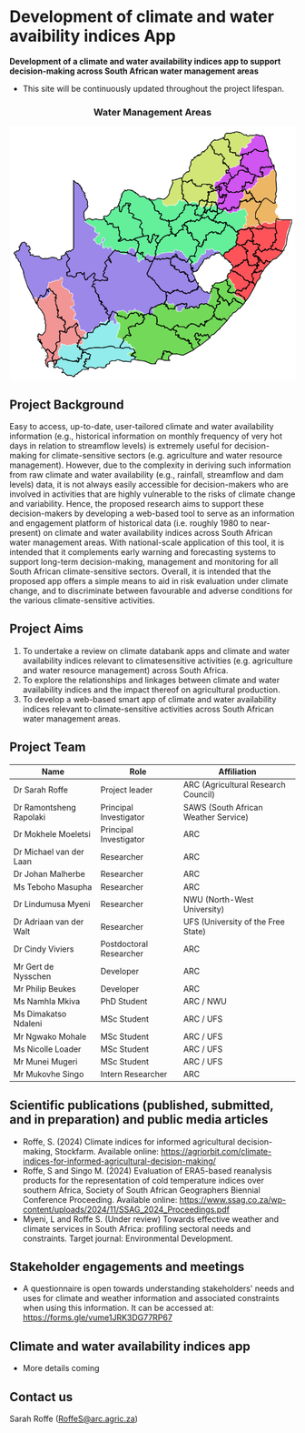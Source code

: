 # Development of climate and water avaibility indices App
**Development of a climate and water availability indices app to support decision-making across South African water management areas**
- This site will be continuously updated throughout the project lifespan.

<h3 align="center"> Water Management Areas </h3>

<a href="alternative text"><img src="https://github.com/climindex/climindex.github.io/blob/main/images/water_management_areas.png" align="middle" width="desired width" height="desired heigh"></a>

## Project Background
Easy to access, up-to-date, user-tailored climate and water availability information (e.g., historical information on monthly frequency of very hot days in relation to streamflow levels) is extremely useful for decision-making for climate-sensitive sectors (e.g. agriculture and water resource management). However, due to the complexity in deriving such information from raw climate and water availability (e.g., rainfall, streamflow and dam levels) data, it is not always easily accessible for decision-makers who are involved in activities that are highly vulnerable to the risks of climate change and variability. Hence, the proposed research aims to support these decision-makers by developing a web-based tool to serve as an information and engagement platform of historical data (i.e. roughly 1980 to near-present) on climate and water availability indices across South African water management areas. With national-scale application of this tool, it is intended that it complements early warning and forecasting systems to support long-term decision-making, management and monitoring for all South African climate-sensitive sectors. Overall, it is intended that the proposed app offers a simple means to aid in risk evaluation under climate change, and to discriminate between favourable and adverse conditions for the various climate-sensitive activities.

## Project Aims
1. To undertake a review on climate databank apps and climate and water availability indices relevant to climatesensitive activities (e.g. agriculture and water resource management) across South Africa.
2. To explore the relationships and linkages between climate and water availability indices and the impact thereof on agricultural production.
3. To develop a web-based smart app of climate and water availability indices relevant to climate-sensitive activities across South African water management areas.

## Project Team
| Name                     | Role                    | Affiliation                                |
| -------------------------|-------------------------|--------------------------------------------|
| Dr Sarah Roffe           | Project leader          | ARC (Agricultural Research Council)        |
| Dr Ramontsheng Rapolaki  | Principal Investigator  | SAWS (South African Weather Service)       |
| Dr Mokhele Moeletsi      | Principal Investigator  | ARC                                        |
| Dr Michael van der Laan  | Researcher              | ARC                                        |
| Dr Johan Malherbe        | Researcher              | ARC                                        |
| Ms Teboho Masupha        | Researcher              | ARC                                        |
| Dr Lindumusa Myeni       | Researcher              | NWU (North-West University)                |
| Dr Adriaan van der Walt  | Researcher              | UFS (University of the Free State)         |
| Dr Cindy Viviers         | Postdoctoral Researcher | ARC                                        |
| Mr Gert de Nysschen      | Developer               | ARC                                        |
| Mr Philip Beukes         | Developer               | ARC                                        |
| Ms Namhla Mkiva          | PhD Student             | ARC / NWU                                  |
| Ms Dimakatso Ndaleni     | MSc Student             | ARC / UFS                                  |
| Mr Ngwako Mohale         | MSc Student             | ARC / UFS                                  |
| Ms Nicolle Loader        | MSc Student             | ARC / UFS                                  |
| Mr Munei Mugeri          | MSc Student             | ARC / UFS                                  |
| Mr Mukovhe Singo         | Intern Researcher       | ARC                                        |

## Scientific publications (published, submitted, and in preparation) and public media articles 
- Roffe, S. (2024) Climate indices for informed agricultural decision-making, Stockfarm. Available online: https://agriorbit.com/climate-indices-for-informed-agricultural-decision-making/
- Roffe, S and Singo M. (2024) Evaluation of ERA5-based reanalysis products for the representation of cold temperature indices over southern Africa, Society of South African Geographers Biennial Conference Proceeding. Available online: https://www.ssag.co.za/wp-content/uploads/2024/11/SSAG_2024_Proceedings.pdf
- Myeni, L and Roffe S. (Under review) Towards effective weather and climate services in South Africa: profiling sectoral needs and constraints. Target journal: Environmental Development.

## Stakeholder engagements and meetings
- A questionnaire is open towards understanding stakeholders' needs and uses for climate and weather information and associated constraints when using this information. It can be accessed at: https://forms.gle/vume1JRK3DG77RP67

## Climate and water availability indices app
- More details coming

## Contact us
Sarah Roffe (RoffeS@arc.agric.za)
